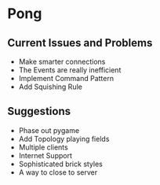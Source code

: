 # Pong

## Current Issues and Problems
- Make smarter connections
- The Events are really inefficient
- Implement Command Pattern
- Add Squishing Rule


## Suggestions
- Phase out pygame
- Add Topology playing fields
- Multiple clients
- Internet Support
- Sophisticated brick styles
- A way to close to server